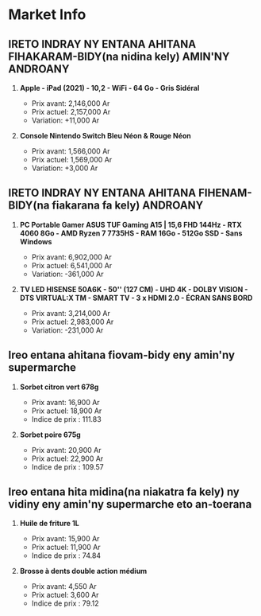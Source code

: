 # Market Info

## IRETO INDRAY NY ENTANA AHITANA FIHAKARAM-BIDY(na nidina kely) AMIN'NY ANDROANY

1. **Apple - iPad (2021) - 10,2 - WiFi - 64 Go - Gris Sidéral**
   - Prix avant: 2,146,000 Ar
   - Prix actuel: 2,157,000 Ar
   - Variation: +11,000 Ar

2. **Console Nintendo Switch Bleu Néon & Rouge Néon**
   - Prix avant: 1,566,000 Ar
   - Prix actuel: 1,569,000 Ar
   - Variation: +3,000 Ar

## IRETO INDRAY NY ENTANA AHITANA FIHENAM-BIDY(na fiakarana fa kely) ANDROANY

1. **PC Portable Gamer ASUS TUF Gaming A15 | 15,6 FHD 144Hz - RTX 4060 8Go - AMD Ryzen 7 7735HS - RAM 16Go - 512Go SSD - Sans Windows**
   - Prix avant: 6,902,000 Ar
   - Prix actuel: 6,541,000 Ar
   - Variation: -361,000 Ar

2. **TV LED HISENSE 50A6K - 50'' (127 CM) - UHD 4K - DOLBY VISION - DTS VIRTUAL:X TM - SMART TV - 3 x HDMI 2.0 - ÉCRAN SANS BORD**
   - Prix avant: 3,214,000 Ar
   - Prix actuel: 2,983,000 Ar
   - Variation: -231,000 Ar

## Ireo entana ahitana fiovam-bidy eny amin'ny supermarche

1. **Sorbet citron vert 678g**
   - Prix avant: 16,900 Ar
   - Prix actuel: 18,900 Ar
   - Indice de prix : 111.83

2. **Sorbet poire 675g**
   - Prix avant: 20,900 Ar
   - Prix actuel: 22,900 Ar
   - Indice de prix : 109.57

## Ireo entana hita midina(na niakatra fa kely) ny vidiny eny amin'ny supermarche eto an-toerana

1. **Huile de friture 1L**
   - Prix avant: 15,900 Ar
   - Prix actuel: 11,900 Ar
   - Indice de prix : 74.84

2. **Brosse à dents double action médium**
   - Prix avant: 4,550 Ar
   - Prix actuel: 3,600 Ar
   - Indice de prix : 79.12

